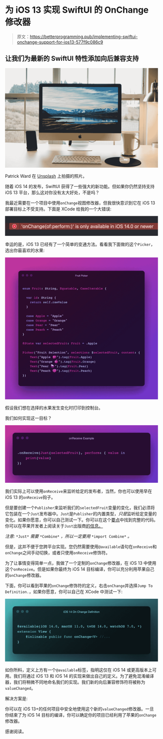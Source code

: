 # 为 iOS 13 实现 SwiftUI 的 OnChange 修改器

> 原文：<https://betterprogramming.pub/implementing-swiftui-onchange-support-for-ios13-577f9c086c9>

## 让我们为最新的 SwiftUI 特性添加向后兼容支持

![](img/7d745c627f309da71c2978cb7a735133.png)

Patrick Ward 在 [Unsplash](https://unsplash.com?utm_source=medium&utm_medium=referral) 上拍摄的照片。

随着 iOS 14 的发布，SwiftUI 获得了一些强大的新功能。但如果你仍然坚持支持 iOS 13 平台，那么这对你没有太大好处，不是吗？

我最近需要在一个项目中使用`onChange`视图修改器，但我很快意识到它在 iOS 13 部署目标上不受支持。下面是 XCode 给我的一个大错误:

![](img/cfb07c79bee1cd43b39d6f8ab31f8426.png)

幸运的是，iOS 13 已经有了一个简单的变通方法。看看我下面做的这个`Picker`，选出你最喜欢的水果:

![](img/5cfd2c7eda3a6f6be2d4d7927a52e5e6.png)

假设我们想在选择的水果发生变化时打印到控制台。

我们如何实现这一目标？

![](img/38d7bcec893c74dc0387f6947180ef91.png)

我们实际上可以使用`onReceive`来监听给定的发布者，当然，你也可以使用早在 iOS 13 的`onReceive`钩子。

但是要创建一个`Publisher`来监听我们的`selectedFruit`变量的变化，我们必须将它包装在一个`Just`发布器中。`Just`是`Publisher`的内置类型，*只是*监听给定变量的变化。如果你愿意，你可以自己测试一下。你可以在这个[要点](https://gist.github.com/zane-carter/ded575291e446e74b2870e6675c3a609)中找到完整的代码。你可以在苹果开发者上阅读关于`Just`出版商[的信息。](https://developer.apple.com/documentation/combine/just)

*注意:* `*Just*` *需要* `*Combine*` *，所以一定要用* `*import Combine*` *。*

但是，这并不便于您跨平台实现。您仍然需要使用`@available`语句在`onReceive`和`onChange`之间手动切换，或者只使用`onReceive`修饰符。

为了让事情变得简单一点，我做了一个定制的`onChange`修改器，在 iOS 13 中使用这个`onReceive`。但是如果你最终为 iOS 14 目标编译，你可以充分利用苹果自己的`onChange`修改器。

下面，你可以看到苹果的`onChange`修饰符的定义，右击`onChange`并选择`Jump To Definition.`，如果你愿意，你可以自己在 XCode 中测试一下:

![](img/a8a7be5a4430416de74bdd3bf3f72569.png)

如你所料，定义上方有一个`@available`标签，指明这仅在 iOS 14 或更高版本上可用。我们将通过 iOS 13 和 iOS 14 的实现来做出自己的定义。为了避免混淆编译器，我们将稍微不同地命名我们的实现。我们新的向后兼容修饰符将被称为`valueChanged`。

解决方案是:

你可以在 iOS 13+的任何项目中安全地使用这个新的`valueChanged`修改器。一旦你结束了为 iOS 14 目标的编译，你可以确定你的项目已经利用了苹果的`onChange`修改器。

感谢阅读。